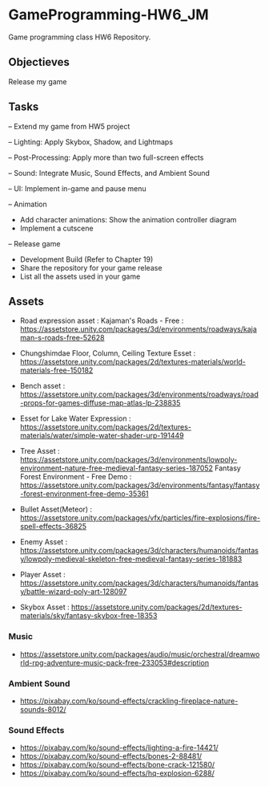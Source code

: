 # GameProgramming-HW6_JM
Game programming class HW6 Repository.

## Objectieves
 Release my game
 
## Tasks
– Extend my game from HW5 project

– Lighting: Apply Skybox, Shadow, and Lightmaps

– Post-Processing: Apply more than two full-screen effects

– Sound: Integrate Music, Sound Effects, and Ambient Sound

– UI: Implement in-game and pause menu

– Animation
  - Add character animations: Show the animation controller diagram
  - Implement a cutscene
  
– Release game
  - Development Build (Refer to Chapter 19)
  - Share the repository for your game release
  - List all the assets used in your game


## Assets
- Road expression asset : Kajaman's Roads - Free : https://assetstore.unity.com/packages/3d/environments/roadways/kajaman-s-roads-free-52628

- Chungshimdae Floor, Column, Ceiling Texture Esset : https://assetstore.unity.com/packages/2d/textures-materials/world-materials-free-150182

- Bench asset : https://assetstore.unity.com/packages/3d/environments/roadways/road-props-for-games-diffuse-map-atlas-lp-238835

- Esset for Lake Water Expression : https://assetstore.unity.com/packages/2d/textures-materials/water/simple-water-shader-urp-191449

- Tree Asset : https://assetstore.unity.com/packages/3d/environments/lowpoly-environment-nature-free-medieval-fantasy-series-187052 Fantasy Forest Environment - Free Demo : https://assetstore.unity.com/packages/3d/environments/fantasy/fantasy-forest-environment-free-demo-35361

- Bullet Asset(Meteor) : https://assetstore.unity.com/packages/vfx/particles/fire-explosions/fire-spell-effects-36825 
- Enemy Asset : https://assetstore.unity.com/packages/3d/characters/humanoids/fantasy/lowpoly-medieval-skeleton-free-medieval-fantasy-series-181883 
- Player Asset : https://assetstore.unity.com/packages/3d/characters/humanoids/fantasy/battle-wizard-poly-art-128097
- Skybox Asset : https://assetstore.unity.com/packages/2d/textures-materials/sky/fantasy-skybox-free-18353


### Music
- https://assetstore.unity.com/packages/audio/music/orchestral/dreamworld-rpg-adventure-music-pack-free-233053#description 

### Ambient Sound
- https://pixabay.com/ko/sound-effects/crackling-fireplace-nature-sounds-8012/ 
### Sound Effects
- https://pixabay.com/ko/sound-effects/lighting-a-fire-14421/ 
- https://pixabay.com/ko/sound-effects/bones-2-88481/ 
- https://pixabay.com/ko/sound-effects/bone-crack-121580/ 
- https://pixabay.com/ko/sound-effects/hq-explosion-6288/ 




